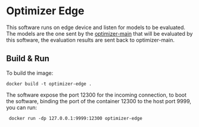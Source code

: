 # Optimizer Edge

This software runs on edge device and listen for models to be evaluated.
The models are the one sent by the [optimizer-main](https://gitlab.com/edgeseamless/optimizer-main) that will be evaluated by this software, the evaluation results are sent back to optimizer-main.

## Build & Run
To build the image:
```
docker build -t optimizer-edge .
```
The software expose the port 12300 for the incoming connection, to boot the software, binding the port of the container 12300 to the host port 9999, you can run:
```
 docker run -dp 127.0.0.1:9999:12300 optimizer-edge
```